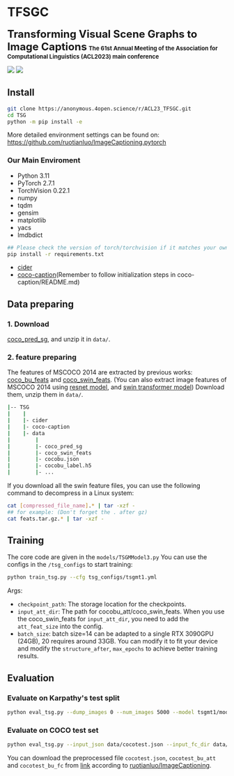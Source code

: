# TFSGC

<font size='5'>**Transforming Visual Scene Graphs to Image Captions**</font>
<font size='2'>**The 61st Annual Meeting of the Association for Computational Linguistics (ACL2023)  main conference**</font>

<a href='https://anonymous.4open.science/r/ACL23_TFSGC'><img src='https://img.shields.io/badge/Project-Page-Green'></a> <a href='https://arxiv.org/pdf/2305.02177.pdf'><img src='https://img.shields.io/badge/Paper-Arxiv-red'></a>

## Install

```bash
git clone https://anonymous.4open.science/r/ACL23_TFSGC.git
cd TSG
python -m pip install -e 
```

More detailed environment settings can be found on: <https://github.com/ruotianluo/ImageCaptioning.pytorch>

### Our Main Enviroment

+ Python 3.11
+ PyTorch 2.7.1
+ TorchVision 0.22.1
+ numpy
+ tqdm
+ gensim
+ matplotlib
+ yacs
+ lmdbdict

```bash
## Please check the version of torch/torchvision if it matches your own version
pip install -r requirements.txt 
```

+ [cider](https://github.com/Moobbot/cider)
+ [coco-caption](https://github.com/Moobbot/coco-caption)(Remember to follow initialization steps in coco-caption/README.md)

## Data preparing

### 1. Download

[coco_pred_sg](https://drive.google.com/file/d/1gJl1aLn2GeN7J5sm-g9I43tA6gxR0DMC/view?usp=sharing), and unzip it in `data/`.

### 2. feature preparing

The features of MSCOCO 2014 are extracted by previous works: [coco_bu_feats](https://github.com/ruotianluo/ImageCaptioning.pytorch) and [coco_swin_feats](https://github.com/232525/PureT).
(You can also extract image features of MSCOCO 2014 using [resnet model](https://drive.google.com/open?id=0B7fNdx_jAqhtbVYzOURMdDNHSGM), and [swin transformer model](https://github.com/microsoft/Swin-Transformer))
Download them, unzip them in `data/`.

```bash
|-- TSG
|    |
|    |- cider
|    |- coco-caption
|    |- data
|        |
|        |- coco_pred_sg
|        |- coco_swin_feats
|        |- cocobu.json
|        |- cocobu_label.h5
|        |- ...
```

If you download all the swin feature files, you can use the following command to decompress in a Linux system:

```bash
cat [compressed_file_name].* | tar -xzf -
## for example: (Don't forget the . after gz)
cat feats.tar.gz.* | tar -xzf - 
```

## Training

The core code are given in the `models/TSGMModel3.py`
You can use the configs in the `/tsg_configs` to start training:

```bash
python train_tsg.py --cfg tsg_configs/tsgmt1.yml
```

Args:
+ `checkpoint_path`: The storage location for the checkpoints.
+ `input_att_dir`: The path for cocobu_att/coco_swin_feats. When you use the coco_swin_feats for `input_att_dir`, you need to add the `att_feat_size` into the config.
+ `batch_size`: batch size=14 can be adapted to a single RTX 3090GPU (24GB), 20 requires around 33GB. You can modify it to fit your device and modify the `structure_after`, `max_epochs` to achieve better training results.

## Evaluation

### Evaluate on Karpathy's test split

```bash
python eval_tsg.py --dump_images 0 --num_images 5000 --model tsgmt1/modeltsgmt10011.pth --infos_path tsgmt1/infos_tsgmt10011.pkl  --language_eval 1 --beam_size 5
```

### Evaluate on COCO test set

```bash
python eval_tsg.py --input_json data/cocotest.json --input_fc_dir data/cocotest_bu_fc --input_att_dir data/cocotest_bu_att --input_label_h5 none --num_images -1 --model model.pth --infos_path infos.pkl --language_eval 0  --beam_size 5
```

You can download the preprocessed file `cocotest.json`, `cocotest_bu_att` and `cocotest_bu_fc` from [link](https://drive.google.com/open?id=1eCdz62FAVCGogOuNhy87Nmlo5_I0sH2J) according to [ruotianluo/ImageCaptioning](https://github.com/ruotianluo/ImageCaptioning.pytorch/tree/master).
